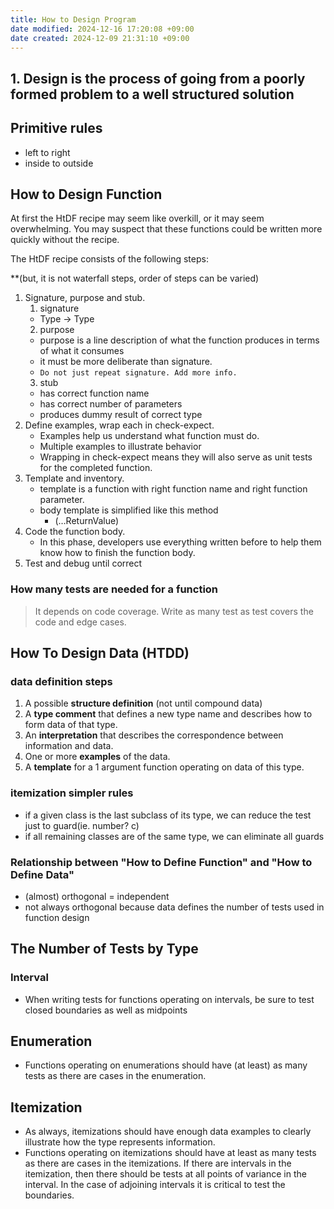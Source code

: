 ```yaml
---
title: How to Design Program
date modified: 2024-12-16 17:20:08 +09:00
date created: 2024-12-09 21:31:10 +09:00
---
```


## 1. Design is the process of going from a poorly formed problem to a well structured solution

## Primitive rules
- left to right
- inside to outside

## How to Design Function

At first the HtDF recipe may seem like overkill, or it may seem overwhelming. You may suspect that these functions could be written more quickly without the recipe.

The HtDF recipe consists of the following steps:

**(but, it is not waterfall steps, order of steps can be varied)

1. Signature, purpose and stub.
	1. signature
	- Type -> Type
	2. purpose
	- purpose is a line description of what the function produces in terms of what it consumes
	- it must be more deliberate than signature.
	- `Do not just repeat signature. Add more info.`
	3. stub
	- has correct function name
	- has correct number of parameters
	- produces dummy result of correct type
2. Define examples, wrap each in check-expect.
	- Examples help us understand what function must do.
	- Multiple examples to illustrate behavior
	- Wrapping in check-expect means they will also serve as unit tests for the completed function.
3. Template and inventory.
	- template is a function with right function name and right function parameter.
	- body template is simplified like this method
		- (…ReturnValue)
4. Code the function body.
	- In this phase, developers use everything written before to help them know how to finish the function body.
5. Test and debug until correct

### How many tests are needed for a function

> It depends on code coverage. Write as many test as test covers the code and edge cases.

## How To Design Data (HTDD)

### data definition steps

1. A possible **structure definition** (not until compound data)
2. A **type comment** that defines a new type name and describes how to form data of that type.
3. An **interpretation** that describes the correspondence between information and data.
4. One or more **examples** of the data.
5. A **template** for a 1 argument function operating on data of this type.

### itemization simpler rules
- if a given class is the last subclass of its type, we can reduce the test just to guard(ie. number? c)
- if all remaining classes are of the same type, we can eliminate all guards

### Relationship between "How to Define Function" and "How to Define Data"
- (almost) orthogonal = independent
- not always orthogonal because data defines the number of tests used in function design

## The Number of Tests by Type

### Interval
- When writing tests for functions operating on intervals, be sure to test closed boundaries as well as midpoints

## Enumeration
- Functions operating on enumerations should have (at least) as many tests as there are cases in the enumeration.

## Itemization
- As always, itemizations should have enough data examples to clearly illustrate how the type represents information.
- Functions operating on itemizations should have at least as many tests as there are cases in the itemizations. If there are intervals in the itemization, then there should be tests at all points of variance in the interval. In the case of adjoining intervals it is critical to test the boundaries.

